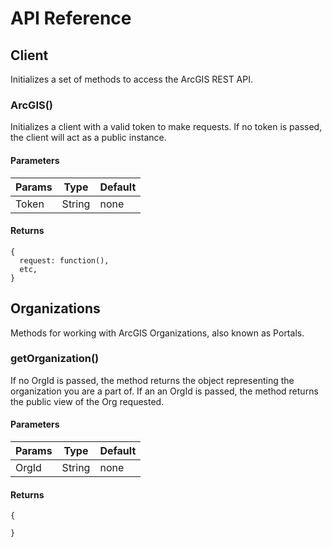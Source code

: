 
# API Reference

## Client

Initializes a set of methods to access the ArcGIS REST API.

### ArcGIS()

Initializes a client with a valid token to make requests. If no token is passed, the client will act as a public instance.

#### Parameters
| Params         | Type         | Default                 |
| -------------- | ------------ | ----------------------- |
| Token          | String       | none                    |

#### Returns
```
{
  request: function(),
  etc,
}
```

## Organizations

Methods for working with ArcGIS Organizations, also known as Portals.

### getOrganization()

If no OrgId is passed, the method returns the object representing the organization you are a part of. If an an OrgId is passed, the method returns the public view of the Org requested.

#### Parameters
| Params         | Type         | Default                 |
| -------------- | ------------ | ----------------------- |
| OrgId          | String       | none                    |

#### Returns
```
{

}
```



